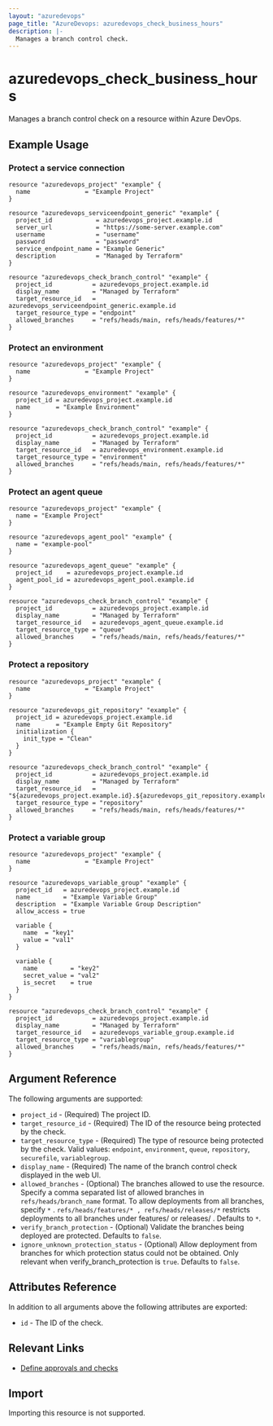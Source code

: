 ```yaml
---
layout: "azuredevops"
page_title: "AzureDevops: azuredevops_check_business_hours"
description: |-
  Manages a branch control check.
---
```


# azuredevops_check_business_hours

Manages a branch control check on a resource within Azure DevOps.

## Example Usage

### Protect a service connection

```hcl
resource "azuredevops_project" "example" {
  name               = "Example Project"
}

resource "azuredevops_serviceendpoint_generic" "example" {
  project_id            = azuredevops_project.example.id
  server_url            = "https://some-server.example.com"
  username              = "username"
  password              = "password"
  service_endpoint_name = "Example Generic"
  description           = "Managed by Terraform"
}

resource "azuredevops_check_branch_control" "example" {
  project_id           = azuredevops_project.example.id
  display_name         = "Managed by Terraform"
  target_resource_id   = azuredevops_serviceendpoint_generic.example.id
  target_resource_type = "endpoint"
  allowed_branches     = "refs/heads/main, refs/heads/features/*"
}
```

### Protect an environment

```hcl
resource "azuredevops_project" "example" {
  name               = "Example Project"
}

resource "azuredevops_environment" "example" {
  project_id = azuredevops_project.example.id
  name       = "Example Environment"
}

resource "azuredevops_check_branch_control" "example" {
  project_id           = azuredevops_project.example.id
  display_name         = "Managed by Terraform"
  target_resource_id   = azuredevops_environment.example.id
  target_resource_type = "environment"
  allowed_branches     = "refs/heads/main, refs/heads/features/*"
}
```

### Protect an agent queue

```hcl
resource "azuredevops_project" "example" {
  name = "Example Project"
}

resource "azuredevops_agent_pool" "example" {
  name = "example-pool"
}

resource "azuredevops_agent_queue" "example" {
  project_id    = azuredevops_project.example.id
  agent_pool_id = azuredevops_agent_pool.example.id
}

resource "azuredevops_check_branch_control" "example" {
  project_id           = azuredevops_project.example.id
  display_name         = "Managed by Terraform"
  target_resource_id   = azuredevops_agent_queue.example.id
  target_resource_type = "queue"
  allowed_branches     = "refs/heads/main, refs/heads/features/*"
}
```

### Protect a repository

```hcl
resource "azuredevops_project" "example" {
  name               = "Example Project"
}

resource "azuredevops_git_repository" "example" {
  project_id = azuredevops_project.example.id
  name       = "Example Empty Git Repository"
  initialization {
    init_type = "Clean"
  }
}

resource "azuredevops_check_branch_control" "example" {
  project_id           = azuredevops_project.example.id
  display_name         = "Managed by Terraform"
  target_resource_id   = "${azuredevops_project.example.id}.${azuredevops_git_repository.example.id}"
  target_resource_type = "repository"
  allowed_branches     = "refs/heads/main, refs/heads/features/*"
}
```

### Protect a variable group

```hcl
resource "azuredevops_project" "example" {
  name               = "Example Project"
}

resource "azuredevops_variable_group" "example" {
  project_id   = azuredevops_project.example.id
  name         = "Example Variable Group"
  description  = "Example Variable Group Description"
  allow_access = true

  variable {
    name  = "key1"
    value = "val1"
  }

  variable {
    name         = "key2"
    secret_value = "val2"
    is_secret    = true
  }
}

resource "azuredevops_check_branch_control" "example" {
  project_id           = azuredevops_project.example.id
  display_name         = "Managed by Terraform"
  target_resource_id   = azuredevops_variable_group.example.id
  target_resource_type = "variablegroup"
  allowed_branches     = "refs/heads/main, refs/heads/features/*"
}
```

## Argument Reference

The following arguments are supported:

- `project_id` - (Required) The project ID.
- `target_resource_id` - (Required) The ID of the resource being protected by the check.
- `target_resource_type` - (Required) The type of resource being protected by the check. Valid values: `endpoint`, `environment`, `queue`, `repository`, `securefile`, `variablegroup`.
- `display_name` - (Required) The name of the branch control check displayed in the web UI.
- `allowed_branches` - (Optional) The branches allowed to use the resource. Specify a comma separated list of allowed branches in `refs/heads/branch_name` format. To allow deployments from all branches, specify ` * ` . `refs/heads/features/* , refs/heads/releases/*` restricts deployments to all branches under features/ or releases/ . Defaults to `*`.
- `verify_branch_protection` - (Optional) Validate the branches being deployed are protected. Defaults to `false`.
- `ignore_unknown_protection_status` - (Optional) Allow deployment from branches for which protection status could not be obtained. Only relevant when verify_branch_protection is `true`. Defaults to `false`.

## Attributes Reference

In addition to all arguments above the following attributes are exported:

- `id` - The ID of the check.

## Relevant Links

- [Define approvals and checks](https://learn.microsoft.com/en-us/azure/devops/pipelines/process/approvals?view=azure-devops&tabs=check-pass)

## Import

Importing this resource is not supported.

